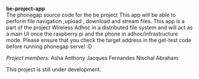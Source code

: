 <b>be-project-app</b><br>
The phonegap source code for the be project
This app will be able to perform file navigation ,upload , download and stream files.
This app is a part of the project Wireless Adhoc in a distributed file system and will act as a main UI once the raspberry pi and the phone in adhoc/infrastructure mode.
Please ensure that you check the target address in the get-test code before running phonegap serve! :D

<i>Project members:</i>
Asha Anthony
Jacques Fernandes
Nischal Abraham

This project is still under development.
